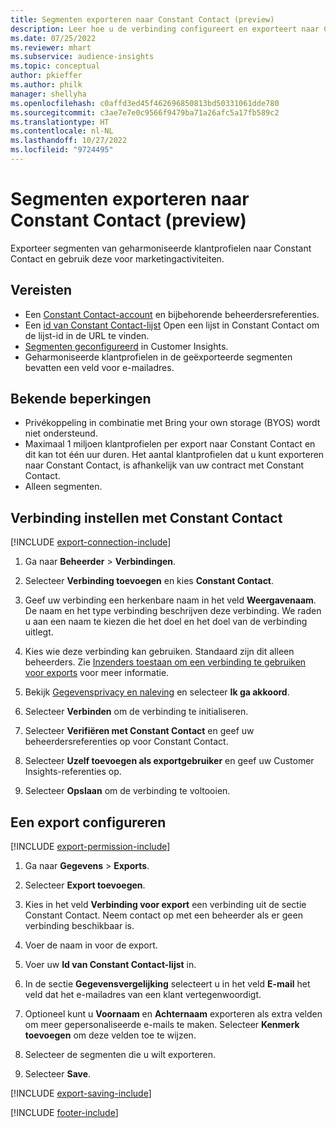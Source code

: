 ```yaml
---
title: Segmenten exporteren naar Constant Contact (preview)
description: Leer hoe u de verbinding configureert en exporteert naar Constant Contact.
ms.date: 07/25/2022
ms.reviewer: mhart
ms.subservice: audience-insights
ms.topic: conceptual
author: pkieffer
ms.author: philk
manager: shellyha
ms.openlocfilehash: c0affd3ed45f462696850813bd50331061dde780
ms.sourcegitcommit: c3ae7e7e0c9566f9479ba71a26afc5a17fb589c2
ms.translationtype: HT
ms.contentlocale: nl-NL
ms.lasthandoff: 10/27/2022
ms.locfileid: "9724495"
---
```

# <a name="export-segments-to-constant-contact-preview"></a>Segmenten exporteren naar Constant Contact (preview)

Exporteer segmenten van geharmoniseerde klantprofielen naar Constant Contact en gebruik deze voor marketingactiviteiten.

## <a name="prerequisites"></a>Vereisten

- Een [Constant Contact-account](https://www.constantcontact.com/account-home) en bijbehorende beheerdersreferenties.
- Een [id van Constant Contact-lijst](https://app.constantcontact.com/pages/contacts/ui#lists) Open een lijst in Constant Contact om de lijst-id in de URL te vinden.
- [Segmenten geconfigureerd](segments.md) in Customer Insights.
- Geharmoniseerde klantprofielen in de geëxporteerde segmenten bevatten een veld voor e-mailadres.

## <a name="known-limitations"></a>Bekende beperkingen

- Privékoppeling in combinatie met Bring your own storage (BYOS) wordt niet ondersteund.
- Maximaal 1 miljoen klantprofielen per export naar Constant Contact en dit kan tot één uur duren. Het aantal klantprofielen dat u kunt exporteren naar Constant Contact, is afhankelijk van uw contract met Constant Contact.
- Alleen segmenten.

## <a name="set-up-connection-to-constant-contact"></a>Verbinding instellen met Constant Contact

[!INCLUDE [export-connection-include](includes/export-connection-admn.md)]

1. Ga naar **Beheerder** > **Verbindingen**.

1. Selecteer **Verbinding toevoegen** en kies **Constant Contact**.

1. Geef uw verbinding een herkenbare naam in het veld **Weergavenaam**. De naam en het type verbinding beschrijven deze verbinding. We raden u aan een naam te kiezen die het doel en het doel van de verbinding uitlegt.

1. Kies wie deze verbinding kan gebruiken. Standaard zijn dit alleen beheerders. Zie [Inzenders toestaan om een verbinding te gebruiken voor exports](connections.md#allow-contributors-to-use-a-connection-for-exports) voor meer informatie.

1. Bekijk [Gegevensprivacy en naleving](connections.md#data-privacy-and-compliance) en selecteer **Ik ga akkoord**.

1. Selecteer **Verbinden** om de verbinding te initialiseren.

1. Selecteer **Verifiëren met Constant Contact** en geef uw beheerdersreferenties op voor Constant Contact.

1. Selecteer **Uzelf toevoegen als exportgebruiker** en geef uw Customer Insights-referenties op.

1. Selecteer **Opslaan** om de verbinding te voltooien.

## <a name="configure-an-export"></a>Een export configureren

[!INCLUDE [export-permission-include](includes/export-permission.md)]

1. Ga naar **Gegevens** > **Exports**.

1. Selecteer **Export toevoegen**.

1. Kies in het veld **Verbinding voor export** een verbinding uit de sectie Constant Contact. Neem contact op met een beheerder als er geen verbinding beschikbaar is.

1. Voer de naam in voor de export.

1. Voer uw **Id van Constant Contact-lijst** in.

1. In de sectie **Gegevensvergelijking** selecteert u in het veld **E-mail** het veld dat het e-mailadres van een klant vertegenwoordigt.

1. Optioneel kunt u **Voornaam** en **Achternaam** exporteren als extra velden om meer gepersonaliseerde e-mails te maken. Selecteer **Kenmerk toevoegen** om deze velden toe te wijzen.

1. Selecteer de segmenten die u wilt exporteren.

1. Selecteer **Save**.

[!INCLUDE [export-saving-include](includes/export-saving.md)]

[!INCLUDE [footer-include](includes/footer-banner.md)]
